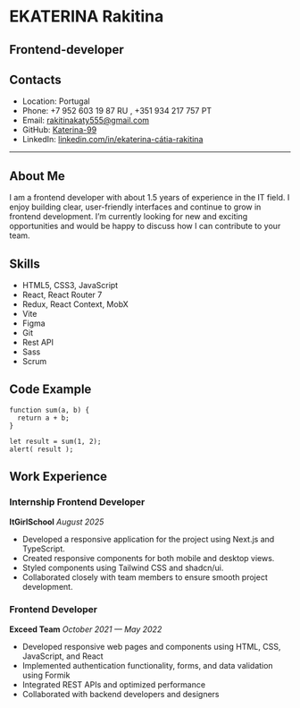 # EKATERINA Rakitina

## Frontend-developer

## Contacts

- Location: Portugal
- Phone: +7 952 603 19 87 RU , +351 934 217 757 PT
- Email: rakitinakaty555@gmail.com
- GitHub: [Katerina-99](https://github.com/Katerina-99)
- LinkedIn: [linkedin.com/in/ekaterina-cátia-rakitina](https://www.linkedin.com/in/ekaterina-c%C3%A1tia-rakitina-313692246/)

---

## About Me

I am a frontend developer with about 1.5 years of experience in the IT field. I
enjoy building clear, user-friendly interfaces and continue to grow in frontend
development. I’m currently looking for new and exciting opportunities and
would be happy to discuss how I can contribute to your team.

## Skills

- HTML5, CSS3, JavaScript
- React, React Router 7
- Redux, React Context, MobX
- Vite
- Figma
- Git
- Rest API
- Sass
- Scrum

## Code Example

```
function sum(a, b) {
  return a + b;
}

let result = sum(1, 2);
alert( result );
```

## Work Experience

### **Internship Frontend Developer**

**ItGirlSchool**
_August 2025_

- Developed a responsive application for the project using Next.js and TypeScript.
- Created responsive components for both mobile and desktop views.
- Styled components using Tailwind CSS and shadcn/ui.
- Collaborated closely with team members to ensure smooth project development.

### **Frontend Developer**

**Exceed Team**
_October 2021 — May 2022_

- Developed responsive web pages and components using HTML, CSS, JavaScript, and React
- Implemented authentication functionality, forms, and data validation using Formik
- Integrated REST APIs and optimized performance
- Collaborated with backend developers and designers
